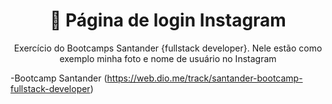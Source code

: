 <h1 align="center"> 📱 Página de login Instagram</h1>
<p align="center">Exercício do Bootcamps Santander {fullstack developer}.
Nele estão como exemplo minha foto e nome de usuário no Instagram</p>
 
  -Bootcamp Santander (https://web.dio.me/track/santander-bootcamp-fullstack-developer)
